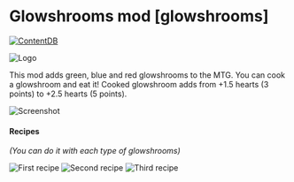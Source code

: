 # **Glowshrooms mod** [glowshrooms]
[![ContentDB](https://content.minetest.net/packages/rudzik8/glowshrooms/shields/downloads/)](https://content.minetest.net/packages/rudzik8/glowshrooms/)

![Logo](https://i.ibb.co/tKpxDSJ/logo-del-later-plz.png)

This mod adds green, blue and red glowshrooms to the MTG. You can cook a glowshroom and eat it! Cooked glowshroom adds from +1.5 hearts (3 points) to +2.5 hearts (5 points).

![Screenshot](https://content.minetest.net/uploads/71ca15e2df.png)

**<h4>Recipes</h4>**
*(You can do it with each type of glowshrooms)*

![First recipe](https://content.minetest.net/uploads/cb9c6d019c.png)
![Second recipe](https://i.ibb.co/JcwvTPQ/screenshot-20210724-114710.png)
![Third recipe](https://i.ibb.co/P149sBr/screenshot-20210724-115142.png)